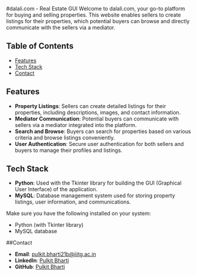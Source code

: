 #dalali.com - Real Estate GUI
Welcome to dalali.com, your go-to platform for buying and selling properties. This website enables sellers to create listings for their properties, which potential buyers can browse and directly communicate with the sellers via a mediator.

## Table of Contents

- [Features](#features)
- [Tech Stack](#tech-stack)
- [Contact](#contact)

  
## Features

- **Property Listings**: Sellers can create detailed listings for their properties, including descriptions, images, and contact information.
- **Mediator Communication**: Potential buyers can communicate with sellers via a mediator integrated into the platform.
- **Search and Browse**: Buyers can search for properties based on various criteria and browse listings conveniently.
- **User Authentication**: Secure user authentication for both sellers and buyers to manage their profiles and listings.

## Tech Stack

- **Python**: Used with the Tkinter library for building the GUI (Graphical User Interface) of the application.
- **MySQL**: Database management system used for storing property listings, user information, and communications.

Make sure you have the following installed on your system:

- Python (with Tkinter library)
- MySQL database

##Contact

- **Email**: [pulkit.bharti21b@iiitg.ac.in](mailto:pulkit.bharti21b@iiitg.ac.in)
- **LinkedIn**: [Pulkit Bharti](https://www.linkedin.com/in/pulkit-bharti-570540242/)
- **GitHub**: [Pulkit Bharti](https://github.com/Pulkit-03)
